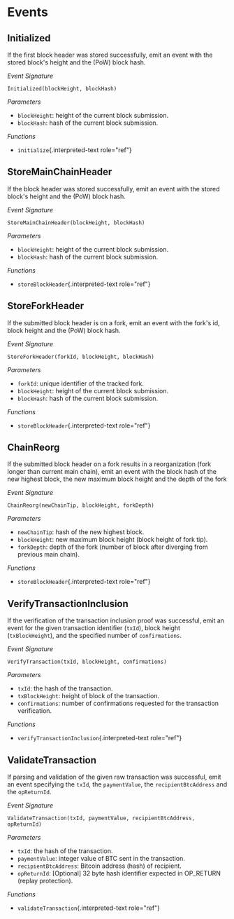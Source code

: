 Events
======

Initialized
-----------

If the first block header was stored successfully, emit an event with
the stored block's height and the (PoW) block hash.

*Event Signature*

`Initialized(blockHeight, blockHash)`

*Parameters*

-   `blockHeight`: height of the current block submission.
-   `blockHash`: hash of the current block submission.

*Functions*

-   `initialize`{.interpreted-text role="ref"}

StoreMainChainHeader
--------------------

If the block header was stored successfully, emit an event with the
stored block's height and the (PoW) block hash.

*Event Signature*

`StoreMainChainHeader(blockHeight, blockHash)`

*Parameters*

-   `blockHeight`: height of the current block submission.
-   `blockHash`: hash of the current block submission.

*Functions*

-   `storeBlockHeader`{.interpreted-text role="ref"}

StoreForkHeader
---------------

If the submitted block header is on a fork, emit an event with the
fork's id, block height and the (PoW) block hash.

*Event Signature*

`StoreForkHeader(forkId, blockHeight, blockHash)`

*Parameters*

-   `forkId`: unique identifier of the tracked fork.
-   `blockHeight`: height of the current block submission.
-   `blockHash`: hash of the current block submission.

*Functions*

-   `storeBlockHeader`{.interpreted-text role="ref"}

ChainReorg
----------

If the submitted block header on a fork results in a reorganization
(fork longer than current main chain), emit an event with the block hash
of the new highest block, the new maximum block height and the depth of
the fork

*Event Signature*

`ChainReorg(newChainTip, blockHeight, forkDepth)`

*Parameters*

-   `newChainTip`: hash of the new highest block.
-   `blockHeight`: new maximum block height (block height of fork tip).
-   `forkDepth`: depth of the fork (number of block after diverging from
    previous main chain).

*Functions*

-   `storeBlockHeader`{.interpreted-text role="ref"}

VerifyTransactionInclusion
--------------------------

If the verification of the transaction inclusion proof was successful,
emit an event for the given transaction identifier (`txId`), block
height (`txBlockHeight`), and the specified number of `confirmations`.

*Event Signature*

`VerifyTransaction(txId, blockHeight, confirmations)`

*Parameters*

-   `txId`: the hash of the transaction.
-   `txBlockHeight`: height of block of the transaction.
-   `confirmations`: number of confirmations requested for the
    transaction verification.

*Functions*

-   `verifyTransactionInclusion`{.interpreted-text role="ref"}

ValidateTransaction
-------------------

If parsing and validation of the given raw transaction was successful,
emit an event specifying the `txId`, the `paymentValue`, the
`recipientBtcAddress` and the `opReturnId`.

*Event Signature*

`ValidateTransaction(txId, paymentValue, recipientBtcAddress, opReturnId)`

*Parameters*

-   `txId`: the hash of the transaction.
-   `paymentValue`: integer value of BTC sent in the transaction.
-   `recipientBtcAddress`: Bitcoin address (hash) of recipient.
-   `opReturnId`: \[Optional\] 32 byte hash identifier expected in
    OP\_RETURN (replay protection).

*Functions*

-   `validateTransaction`{.interpreted-text role="ref"}
